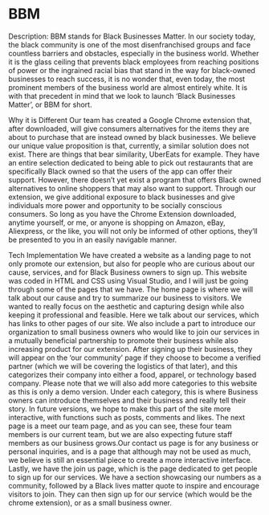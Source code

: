# BBM

Description: BBM stands for Black Businesses Matter. In our society today, the black community is one of the most disenfranchised groups and face countless barriers and obstacles, especially in the business world. Whether it is the glass ceiling that prevents black employees from reaching positions of power or the ingrained racial bias that stand in the way for black-owned businesses to reach success, it is no wonder that, even today,  the most prominent members of the business world are almost entirely white. It is with that precedent in mind that we look to launch ‘Black Businesses Matter’, or BBM for short.

Why it is Different
Our team has created a Google Chrome extension that, after downloaded, will give consumers alternatives for the items they are about to purchase that are instead owned by black businesses. We believe our unique value proposition is that, currently, a similar solution does not exist. There are things that bear similarity, UberEats for example. They have an entire selection dedicated to being able to pick out restaurants that are specifically Black owned so that the users of the app can offer their support. However, there doesn’t yet exist a program that offers Black owned alternatives to online shoppers that may also want to support. Through our extension, we give additional exposure to black businesses and give individuals more power and opportunity to be socially conscious consumers. So long as you have the Chrome Extension downloaded, anytime yourself, or me, or anyone is shopping on Amazon, eBay, Aliexpress, or the like, you will not only be informed of other options, they’ll be presented to you in an easily navigable manner. 

Tech Implementation
We have created a website as a landing page to not only promote our extension, but also for people who are curious about our cause, services, and for Black Business owners to sign up. 
This website was coded in HTML and CSS using Visual Studio, and I will just be going through some of the pages that we have. The home page is where we will talk about our cause and try to summarize our business to visitors. We wanted to really focus on the aesthetic and capturing design while also keeping it professional and feasible. Here we talk about our services, which has links to other pages of our site. We also include a part to introduce our organization to small business owners who would like to join our services in a mutually beneficial partnership to promote their business while also increasing product for our extension. After signing up their business, they will appear on the ‘our community’ page if they choose to become a verified partner (which we will be covering the logistics of that later), and this categorizes their company into either a food, apparel, or technology based company. Please note that we will also add more categories to this website as this is only a demo version. Under each category, this is where Business owners can introduce themselves and their business and really tell their story. In future versions, we hope to make this part of the site more interactive, with functions such as posts, comments and likes. The next page is a meet our team page, and as you can see, these four team members is our current team, but we are also expecting future staff members as our business grows.Our contact us page is for any business or personal inquiries, and is a page that although may not be used as much, we believe is still an essential piece to create a more interactive interface. Lastly, we have the join us page, which is the page dedicated to get people to sign up for our services. We have a section showcasing our numbers as a community, followed by a Black lives matter quote to inspire and encourage visitors to join. They can then sign up for our service (which would be the chrome extension), or as a small business owner. 

